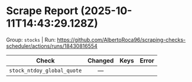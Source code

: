 # Scrape Report (2025-10-11T14:43:29.128Z)

Group: `stocks`  |  Run: https://github.com/AlbertoRoca96/scraping-checks-scheduler/actions/runs/18430816554

| Check | Changed | Keys | Error |
|---|:---:|:--|:--|
| `stock_ntdoy_global_quote` | — |  |  |
